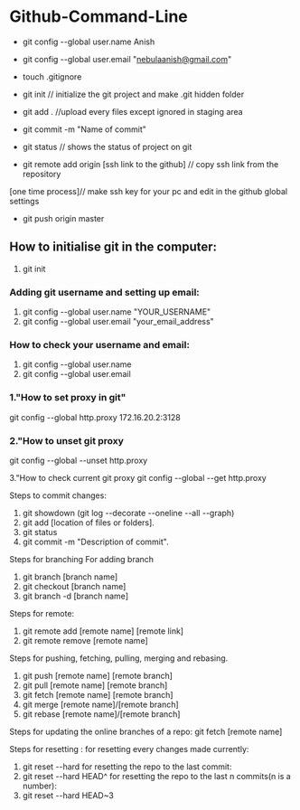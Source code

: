 # Github-Command-Line

- git config --global user.name Anish
- git config --global user.email "nebulaanish@gmail.com"

- touch .gitignore
- git init  // initialize the git project and make .git hidden folder
- git add .     //upload every files except ignored in staging area
- git commit -m "Name of commit"
- git status   // shows the status of project on git
- git remote add origin [ssh link to the github]  // copy ssh link from the repository


[one time process]// make ssh key for your pc and edit in the github global settings

- git push origin master


## How to initialise git in the computer: ##
1. git init

### Adding git username and setting up email:
1. git config --global user.name "YOUR_USERNAME"
2. git config --global user.email "your_email_address"

### How to check your username and email:
1. git config --global user.name
2. git config --global user.email

### 1."How to set proxy in git"
git config  --global http.proxy 172.16.20.2:3128

### 2."How to unset git proxy
git config --global --unset http.proxy

3."How to check current git proxy
git config --global --get http.proxy

Steps to commit changes:

1. git showdown (git log --decorate --oneline --all --graph)
2. git add [location of files or folders].
3. git status
4. git commit -m "Description of commit".

Steps for branching
For adding branch
1. git branch [branch name]
2. git checkout [branch name]
3. git branch -d [branch name]

Steps for remote:
1. git remote add [remote name] [remote link]
2. git remote remove [remote name]

Steps for pushing, fetching, pulling, merging and rebasing.
1. git push [remote name] [remote branch]
2. git pull [remote name] [remote branch]
3. git fetch [remote name] [remote branch]
4. git merge [remote name]/[remote branch]
5. git rebase [remote name]/[remote branch]

Steps for updating the online branches of a repo:
git fetch [remote name]

Steps for resetting :
for resetting every changes made currently:
1. git reset --hard
for resetting the repo to the last commit:
1. git reset --hard HEAD^
for resetting the repo to the last n commits(n is a number):
1. git reset --hard HEAD~3
